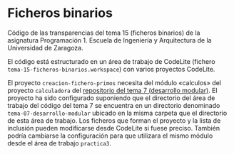 # Ficheros binarios

Código de las transparencias del tema 15 (ficheros binarios) de la asignatura Programación 1. Escuela de Ingeniería y Arquitectura de la Universidad de Zaragoza.

El código está estructurado en un área de trabajo de CodeLite (fichero `tema-15-ficheros-binarios.workspace`) con varios proyectos CodeLite.

El proyecto `creacion-fichero-primos` necesita del módulo «calculos» del proyecto `calculadora` del [repositorio del tema 7 (desarrollo modular)](https://github.com/prog1-eina/tema-07-desarrollo-modular). El proyecto ha sido configurado suponiendo que el directorio del área de trabajo del código del tema 7 se encuentra en un directorio denominado `tema-07-desarrollo-modular` ubicado en la misma carpeta que el directorio de esta área de trabajo. Los ficheros que forman el proyecto y la lista de inclusión pueden modificarse desde CodeLite si fuese preciso. También podría cambiarse la configuración para que utilizara el mismo módulo desde el área de trabajo `practica3`.